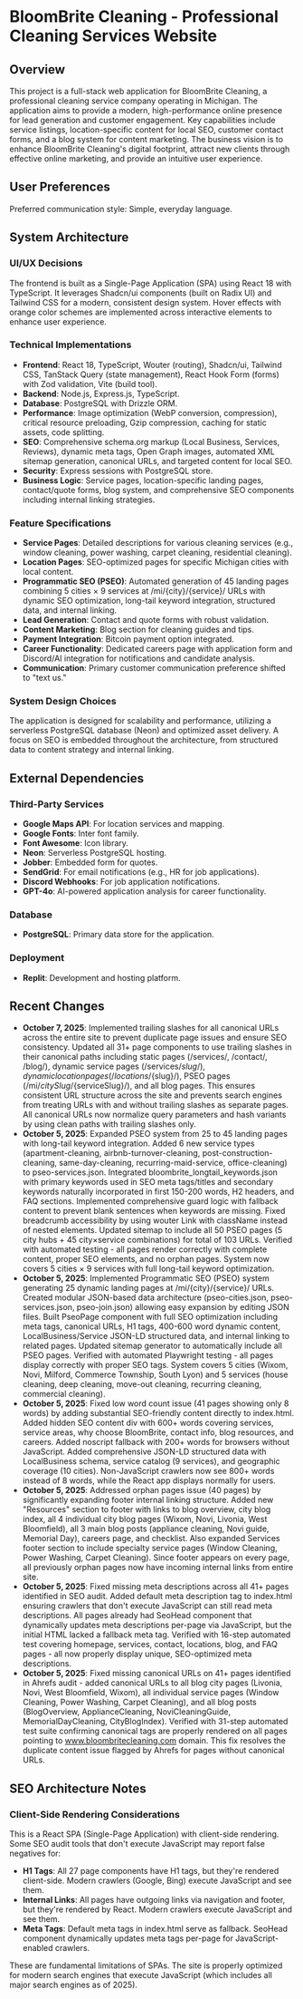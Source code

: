 # BloomBrite Cleaning - Professional Cleaning Services Website

## Overview

This project is a full-stack web application for BloomBrite Cleaning, a professional cleaning service company operating in Michigan. The application aims to provide a modern, high-performance online presence for lead generation and customer engagement. Key capabilities include service listings, location-specific content for local SEO, customer contact forms, and a blog system for content marketing. The business vision is to enhance BloomBrite Cleaning's digital footprint, attract new clients through effective online marketing, and provide an intuitive user experience.

## User Preferences

Preferred communication style: Simple, everyday language.

## System Architecture

### UI/UX Decisions
The frontend is built as a Single-Page Application (SPA) using React 18 with TypeScript. It leverages Shadcn/ui components (built on Radix UI) and Tailwind CSS for a modern, consistent design system. Hover effects with orange color schemes are implemented across interactive elements to enhance user experience.

### Technical Implementations
- **Frontend**: React 18, TypeScript, Wouter (routing), Shadcn/ui, Tailwind CSS, TanStack Query (state management), React Hook Form (forms) with Zod validation, Vite (build tool).
- **Backend**: Node.js, Express.js, TypeScript.
- **Database**: PostgreSQL with Drizzle ORM.
- **Performance**: Image optimization (WebP conversion, compression), critical resource preloading, Gzip compression, caching for static assets, code splitting.
- **SEO**: Comprehensive schema.org markup (Local Business, Services, Reviews), dynamic meta tags, Open Graph images, automated XML sitemap generation, canonical URLs, and targeted content for local SEO.
- **Security**: Express sessions with PostgreSQL store.
- **Business Logic**: Service pages, location-specific landing pages, contact/quote forms, blog system, and comprehensive SEO components including internal linking strategies.

### Feature Specifications
- **Service Pages**: Detailed descriptions for various cleaning services (e.g., window cleaning, power washing, carpet cleaning, residential cleaning).
- **Location Pages**: SEO-optimized pages for specific Michigan cities with local content.
- **Programmatic SEO (PSEO)**: Automated generation of 45 landing pages combining 5 cities × 9 services at /mi/{city}/{service}/ URLs with dynamic SEO optimization, long-tail keyword integration, structured data, and internal linking.
- **Lead Generation**: Contact and quote forms with robust validation.
- **Content Marketing**: Blog section for cleaning guides and tips.
- **Payment Integration**: Bitcoin payment option integrated.
- **Career Functionality**: Dedicated careers page with application form and Discord/AI integration for notifications and candidate analysis.
- **Communication**: Primary customer communication preference shifted to "text us."

### System Design Choices
The application is designed for scalability and performance, utilizing a serverless PostgreSQL database (Neon) and optimized asset delivery. A focus on SEO is embedded throughout the architecture, from structured data to content strategy and internal linking.

## External Dependencies

### Third-Party Services
- **Google Maps API**: For location services and mapping.
- **Google Fonts**: Inter font family.
- **Font Awesome**: Icon library.
- **Neon**: Serverless PostgreSQL hosting.
- **Jobber**: Embedded form for quotes.
- **SendGrid**: For email notifications (e.g., HR for job applications).
- **Discord Webhooks**: For job application notifications.
- **GPT-4o**: AI-powered application analysis for career functionality.

### Database
- **PostgreSQL**: Primary data store for the application.

### Deployment
- **Replit**: Development and hosting platform.

## Recent Changes

- **October 7, 2025**: Implemented trailing slashes for all canonical URLs across the entire site to prevent duplicate page issues and ensure SEO consistency. Updated all 31+ page components to use trailing slashes in their canonical paths including static pages (/services/, /contact/, /blog/), dynamic service pages (/services/${slug}/), dynamic location pages (/locations/${slug}/), PSEO pages (/mi/${citySlug}/${serviceSlug}/), and all blog pages. This ensures consistent URL structure across the site and prevents search engines from treating URLs with and without trailing slashes as separate pages. All canonical URLs now normalize query parameters and hash variants by using clean paths with trailing slashes only.
- **October 5, 2025**: Expanded PSEO system from 25 to 45 landing pages with long-tail keyword integration. Added 6 new service types (apartment-cleaning, airbnb-turnover-cleaning, post-construction-cleaning, same-day-cleaning, recurring-maid-service, office-cleaning) to pseo-services.json. Integrated bloombrite_longtail_keywords.json with primary keywords used in SEO meta tags/titles and secondary keywords naturally incorporated in first 150-200 words, H2 headers, and FAQ sections. Implemented comprehensive guard logic with fallback content to prevent blank sentences when keywords are missing. Fixed breadcrumb accessibility by using wouter Link with className instead of nested elements. Updated sitemap to include all 50 PSEO pages (5 city hubs + 45 city×service combinations) for total of 103 URLs. Verified with automated testing - all pages render correctly with complete content, proper SEO elements, and no orphan pages. System now covers 5 cities × 9 services with full long-tail keyword optimization.
- **October 5, 2025**: Implemented Programmatic SEO (PSEO) system generating 25 dynamic landing pages at /mi/{city}/{service}/ URLs. Created modular JSON-based data architecture (pseo-cities.json, pseo-services.json, pseo-join.json) allowing easy expansion by editing JSON files. Built PseoPage component with full SEO optimization including meta tags, canonical URLs, H1 tags, 400-600 word dynamic content, LocalBusiness/Service JSON-LD structured data, and internal linking to related pages. Updated sitemap generator to automatically include all PSEO pages. Verified with automated Playwright testing - all pages display correctly with proper SEO tags. System covers 5 cities (Wixom, Novi, Milford, Commerce Township, South Lyon) and 5 services (house cleaning, deep cleaning, move-out cleaning, recurring cleaning, commercial cleaning).
- **October 5, 2025**: Fixed low word count issue (41 pages showing only 8 words) by adding substantial SEO-friendly content directly to index.html. Added hidden SEO content div with 600+ words covering services, service areas, why choose BloomBrite, contact info, blog resources, and careers. Added noscript fallback with 200+ words for browsers without JavaScript. Added comprehensive JSON-LD structured data with LocalBusiness schema, service catalog (9 services), and geographic coverage (10 cities). Non-JavaScript crawlers now see 800+ words instead of 8 words, while the React app displays normally for users.
- **October 5, 2025**: Addressed orphan pages issue (40 pages) by significantly expanding footer internal linking structure. Added new "Resources" section to footer with links to blog overview, city blog index, all 4 individual city blog pages (Wixom, Novi, Livonia, West Bloomfield), all 3 main blog posts (appliance cleaning, Novi guide, Memorial Day), careers page, and checklist. Also expanded Services footer section to include specialty service pages (Window Cleaning, Power Washing, Carpet Cleaning). Since footer appears on every page, all previously orphan pages now have incoming internal links from entire site.
- **October 5, 2025**: Fixed missing meta descriptions across all 41+ pages identified in SEO audit. Added default meta description tag to index.html ensuring crawlers that don't execute JavaScript can still read meta descriptions. All pages already had SeoHead component that dynamically updates meta descriptions per-page via JavaScript, but the initial HTML lacked a fallback meta tag. Verified with 16-step automated test covering homepage, services, contact, locations, blog, and FAQ pages - all now properly display unique, SEO-optimized meta descriptions.
- **October 5, 2025**: Fixed missing canonical URLs on 41+ pages identified in Ahrefs audit - added canonical URLs to all blog city pages (Livonia, Novi, West Bloomfield, Wixom), all individual service pages (Window Cleaning, Power Washing, Carpet Cleaning), and all blog posts (BlogOverview, ApplianceCleaning, NoviCleaningGuide, MemorialDayCleaning, CityBlogIndex). Verified with 31-step automated test suite confirming canonical tags are properly rendered on all pages pointing to www.bloombritecleaning.com domain. This fix resolves the duplicate content issue flagged by Ahrefs for pages without canonical URLs.

## SEO Architecture Notes

### Client-Side Rendering Considerations
This is a React SPA (Single-Page Application) with client-side rendering. Some SEO audit tools that don't execute JavaScript may report false negatives for:
- **H1 Tags**: All 27 page components have H1 tags, but they're rendered client-side. Modern crawlers (Google, Bing) execute JavaScript and see them.
- **Internal Links**: All pages have outgoing links via navigation and footer, but they're rendered by React. Modern crawlers execute JavaScript and see them.
- **Meta Tags**: Default meta tags in index.html serve as fallback. SeoHead component dynamically updates meta tags per-page for JavaScript-enabled crawlers.

These are fundamental limitations of SPAs. The site is properly optimized for modern search engines that execute JavaScript (which includes all major search engines as of 2025).